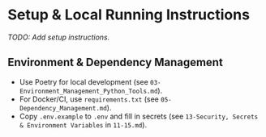 # Setup & Local Running Instructions

_TODO: Add setup instructions._

## Environment & Dependency Management

- Use Poetry for local development (see `03-Environment_Management_Python_Tools.md`).
- For Docker/CI, use `requirements.txt` (see `05-Dependency_Management.md`).
- Copy `.env.example` to `.env` and fill in secrets (see `13-Security, Secrets & Environment Variables` in `11-15.md`).
